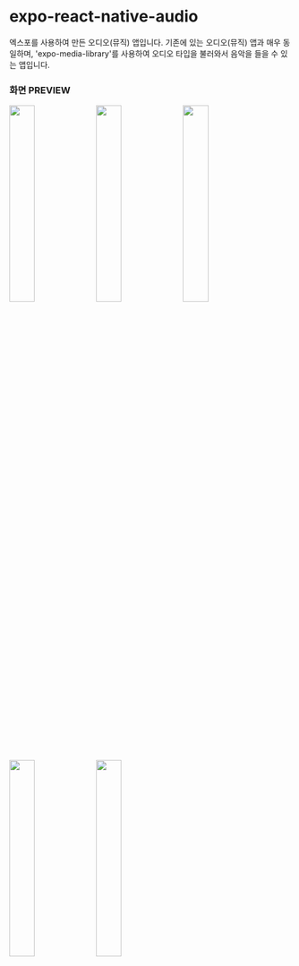 # expo-react-native-audio

엑스포를 사용하여 만든 오디오(뮤직) 앱입니다. 기존에 있는 오디오(뮤직) 앱과 매우 동일하며, 'expo-media-library'를 사용하여 오디오 타입을 불러와서 음악을 들을 수 있는 앱입니다.



### 화면 PREVIEW  
<img src = "https://user-images.githubusercontent.com/55653709/149659091-0115bc0d-0148-4bfe-a3a8-ff86121e9395.png" width="30%" height="30%">

<img src = "https://user-images.githubusercontent.com/55653709/149659087-30246d87-2ca9-4a5d-9eb1-51e7c4875daf.png" width="30%" height="30%">

<img src = "https://user-images.githubusercontent.com/55653709/149659082-2d9d5bc4-04ed-4add-963d-744111c52572.png" width="30%" height="30%">

<img src = "https://user-images.githubusercontent.com/55653709/149659076-8819535e-f00d-4502-ad4e-73e8912de999.png" width="30%" height="30%">

<img src = "https://user-images.githubusercontent.com/55653709/149659062-58fb3e69-7de9-4ad1-81b4-ec42d84ffcb8.png" width="30%" height="30%">
